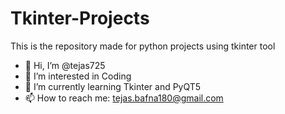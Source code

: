 # Tkinter-Projects
This is the repository made for python projects using tkinter tool

- 👋 Hi, I’m @tejas725
- 👀 I’m interested in Coding
- 🌱 I’m currently learning Tkinter and PyQT5
- 📫 How to reach me: tejas.bafna180@gmail.com

<!---
tejas725/tejas725 is a ✨ special ✨ repository because its `README.md` (this file) appears on your GitHub profile.
You can click the Preview link to take a look at your changes.
--->
